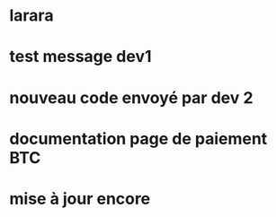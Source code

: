 # larara

# test message dev1
# nouveau code envoyé par dev 2

# documentation page de paiement BTC
# mise à jour encore